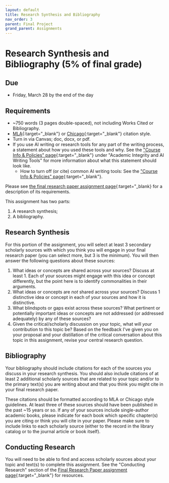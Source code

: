 ```yaml
---
layout: default
title: Research Synthesis and Bibliography
nav_order: 3
parent: Final Project
grand_parent: Assignments
---
```

# Research Synthesis and Bibliography (5% of final grade)
## Due
- Friday, March 28 by the end of the day

## Requirements
- ~750 words (3 pages double-spaced), not including Works Cited or Bibliography.
- [MLA](https://owl.purdue.edu/owl/research_and_citation/mla_style/mla_formatting_and_style_guide/mla_formatting_and_style_guide.html){:target="_blank"} or [Chicago](https://owl.purdue.edu/owl/research_and_citation/chicago_manual_17th_edition/cmos_formatting_and_style_guide/chicago_manual_of_style_17th_edition.html){:target="_blank"} citation style.
- Turn in via Canvas; doc, docx, or pdf.
- If you use AI writing or research tools for any part of the writing process, a statement about how you used these tools and why. See the ["Course Info & Policies" page](https://lindsaythomas.net/engl4771s25/course-info-policies.html#academic-integrity-and-ai-writing-tools){:target="_blank"} under "Academic Integrity and AI Writing Tools" for more information about what this statement should look like.
   - How to turn off (or cite) common AI writing tools: See the ["Course Info & Policies" page](https://lindsaythomas.net/engl4771s25/course-info-policies.html#how-to-turn-off-or-cite-some-common-ai-writing-tools){:target="_blank"}.

Please see [the final research paper assignment page](https://lindsaythomas.net/engl4771s25/assignments/final-project/paper.html){:target="_blank} for a description of its requirements.

This assignment has two parts:
1. A research synthesis;
2. A bibliography.

## Research Synthesis
For this portion of the assignment, you will select at least 3 secondary scholarly sources with which you think you will engage in your final research paper (you can select more, but 3 is the minimum). You will then answer the following questions about these sources:

1. What ideas or concepts are shared across your sources? Discuss at least 1. Each of your sources might engage with this idea or concept differently, but the point here is to identify commonalities in their arguments.
2. What ideas or concepts are *not* shared across your sources? Discuss 1 distinctive idea or concept in each of your sources and how it is distinctive.
3. What blindspots or gaps exist across these sources? What pertinent or potentially important ideas or concepts are not addressed (or addressed adequately) by any of these sources?
4. Given the critical/scholarly discussion on your topic, what will *your* contribution to this topic be? Based on the feedback I've given you on  your proposal and your distillation of the critical conversation about this topic in this assignment, revise your central research question.

## Bibliography
Your bibliography should include citations for each of the sources you discuss in your research synthesis. You should also include citations of at least 2 additional scholarly sources that are related to your topic and/or to the primary text(s) you are writing about and that you think you might cite in your final research paper.

These citations should be formatted according to MLA or Chicago style guidelines. At least three of these sources  should have been  published in the past ~15 years or so. If any of your sources include single-author academic books, please indicate for each book which specific chapter(s) you are citing or think you will cite in your paper. Please make sure to include links to each scholarly source (either to the record in the library catalog or to the journal article or book itself).

## Conducting Research
You will need to be able to find and access scholarly sources about your topic and text(s) to complete this assignment. See the "Conducting Research" section of the [Final Research Paper assignment page](https://lindsaythomas.net/engl4771s25/assignments/final-project/paper.html#conducting-research){:target="_blank"} for resources.
